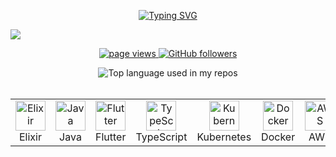 <div align="center">
  <p align="center">
    <a href="https://git.io/typing-svg">
      <img src="https://readme-typing-svg.demolab.com?font=Fira+Code&pause=1000&color=F7F7F7&center=true&vCenter=true&width=450&lines=Hi+%F0%9F%91%8B%2C+I'm+Andres+Hernandez;Software+Developer+(Elixir+%26+Java)" alt="Typing SVG" />
    </a>
  </p>
</div>
<img src="https://user-images.githubusercontent.com/73097560/115834477-dbab4500-a447-11eb-908a-139a6edaec5c.gif">

<p align="center">
  <a href="https://github.com/Nexeum/Nexeum">
    <img src="https://komarev.com/ghpvc/?username=nexeum" alt="page views" />
  </a>

  <a href="https://github.com/Nexeum?tab=followers">
    <img alt="GitHub followers" src="https://img.shields.io/github/followers/Nexeum?style=flat&logo=github">
  </a>
</p>

<div align="center">
  <img width="" src="https://github-readme-stats.vercel.app/api/top-langs/?username=nexeum&layout=compact&hide_title=1&card_width=300" alt="Top language used in my repos" />
  <br />
</div>


<br>

<table>
  <tr>
    <td align="center" width="96">
      <a href="#nexeum-tech">
        <img src="https://icon.icepanel.io/Technology/svg/Elixir.svg" width="48" height="48" alt="Elixir" />
      </a>
      <br>Elixir
    </td>
    <td align="center" width="96">
      <a href="#nexeum-tech">
        <img src="https://icon.icepanel.io/Technology/svg/Java.svg" width="48" height="48" alt="Java" />
      </a>
      <br>Java
    </td>
    <td align="center" width="96">
      <a href="#nexeum-tech">
        <img src="https://icon.icepanel.io/Technology/svg/Flutter.svg" width="48" height="48" alt="Flutter" />
      </a>
      <br>Flutter
    </td>
    <td align="center" width="96">
      <a href="#nexeum-tech">
        <img src="https://icon.icepanel.io/Technology/svg/TypeScript.svg" width="48" height="48" alt="TypeScript" />
      </a>
      <br>TypeScript
    </td>
    <td align="center" width="96">
      <a href="#nexeum-tech" >
        <img src="https://icon.icepanel.io/Technology/svg/Kubernetes.svg" width="48" height="48" alt="Kubernetes" />
      </a>
      <br>Kubernetes
    </td>
    <td align="center" width="96"> 
      <a href="#nexeum-tech" >
        <img src="https://icon.icepanel.io/Technology/svg/Docker.svg" width="48" height="48" alt="Docker" />
      </a>
      <br>Docker
    </td>
    <td align="center"  width="96">
      <a href="#nexeum-tech">
        <img src="https://icon.icepanel.io/Technology/png-shadow-512/AWS.png" width="48" height="48" alt="AWS" />
      </a>
      <br>AWS
    </td>
    <td align="center" width="96">
      <a href="#nexeum-tech" >
        <img src="https://icon.icepanel.io/Technology/svg/MongoDB.svg" width="48" height="48" alt="MongoDB" />
      </a>
      <br>MongoDB
    </td>
    <td align="center" width="96">
      <a href="#nexeum-tech" >
        <img src="https://icon.icepanel.io/Technology/svg/Erlang.svg" width="48" height="48" alt="Erlang" />
      </a>
      <br>Erlang
    </td>
    <td align="center" width="96">
      <a href="#nexeum-tech" >
        <img src="https://icon.icepanel.io/Technology/png-shadow-512/Linux.png" width="48" height="48" alt="Linux" />
      </a>
      <br>Linux
    </td>
  </tr>
</table>





